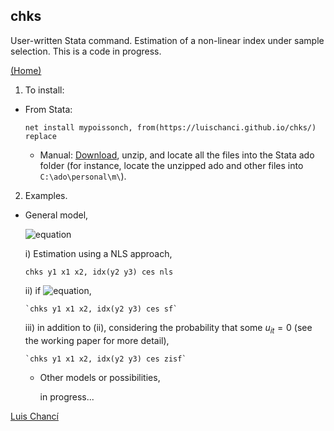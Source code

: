 
## chks

User-written Stata command. Estimation of a non-linear index under sample selection. This is a code in progress.

<a href="https://luischanci.github.io">(Home)</a>

1. To install:
  - From Stata:

    `net install mypoissonch, from(https://luischanci.github.io/chks/) replace`

    - Manual: <a href="https://github.com/luischanci/chks/zipball/master">Download</a>, unzip, and locate all the files into the Stata ado folder (for instance, locate the unzipped ado and other files into `C:\ado\personal\m\`).


2. Examples.

  - General model,

    ![equation](https://latex.codecogs.com/gif.latex?log(y)_{it}=-(1/\rho)*log\left(1&plus;\sum_{m}{\delta_m*y_m}\right)&plus;\mathbf{x}_{it}\mathbf{\beta'}&plus;\epsilon_{it})


      i) Estimation using a NLS approach,

      `chks y1 x1 x2, idx(y2 y3) ces nls`

      ii) if ![equation](https://latex.codecogs.com/gif.latex?\epsilon_{it}=v_{it}-u_{it},&space;with,&space;v_{it}\sim\mathcal{N}(0,\sigma^2_v),&space;and,&space;u_{it}\sim\mathcal{N}^&plus;(0,\sigma^2_u)),

        `chks y1 x1 x2, idx(y2 y3) ces sf`

      iii) in addition to (ii), considering the probability that some $u_{it}=0$ (see the working paper for more detail),

        `chks y1 x1 x2, idx(y2 y3) ces zisf`

    - Other models or possibilities,

      in progress...

<a href="https://luischanci.github.io">Luis Chancí</a>
